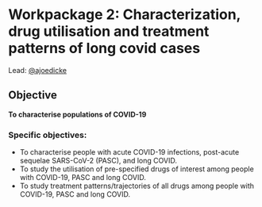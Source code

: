 # Workpackage 2: Characterization, drug utilisation and treatment patterns of long covid cases

Lead: [@ajoedicke](https://github.com/ajoedicke)

## Objective
**To characterise populations of COVID-19**
### Specific objectives:
- To characterise people with acute COVID-19 infections, post-acute sequelae SARS-CoV-2 (PASC), and long COVID.
- To study the utilisation of pre-specified drugs of interest among people with COVID-19, PASC and long COVID.
- To study treatment patterns/trajectories of all drugs among people with COVID-19, PASC and long COVID.